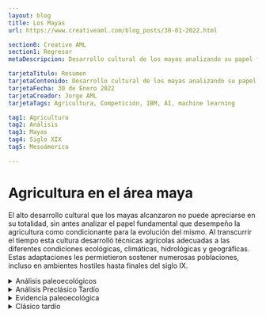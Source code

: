 ```yaml
---
layout: blog
title: Los Mayas
url: https://www.creativeaml.com/blog_posts/30-01-2022.html

section0: Creative AML
section1: Regresar
metaDescripcion: Desarrollo cultural de los mayas analizando su papel fundamental que desempeño la agricultura como condicionante para la evolución del mismo.

tarjetaTitulo: Resumen
tarjetaContenido: Desarrollo cultural de los mayas analizando su papel fundamental que desempeño la agricultura como condicionante para la evolución del mismo.
tarjetaFecha: 30 de Enero 2022
tarjetaCreador: Jorge AML
tarjetaTags: Agricultura, Competición, IBM, AI, machine learning

tag1: Agricultura
tag2: Análisis
tag3: Mayas
tag4: Siglo XIX
tag5: Mesoámerica

---
```

<h1>Agricultura en el área maya</h1>
<p>El alto desarrollo cultural que los mayas alcanzaron no puede apreciarse en su totalidad, sin antes analizar el papel fundamental que desempeño la agricultura como condicionante para la evolución del mismo. Al transcurrir el tiempo esta cultura desarrolló técnicas agrícolas adecuadas a las diferentes condiciones ecológicas, climáticas, hidrológicas y geográficas. Estas adaptaciones les permietieron sostener numerosas poblaciones, incluso en ambientes hostiles hasta finales del siglo IX.</p>
<details>
<summary>Análisis paleoecológicos</summary>
<p>Indican que durante la ocupación de las tierras bajas, en el Preclásico Temprano, hace aproximadamente 3000 años, los primeros inmigrantes cultivaban el maíz por medio de la técnica <mark><b>agrícola de quema y roza, también conocida como agricultura de milpa.</b></mark> Esta manera de cultivar el maíz , quizá originada en el Altiplano de Guatemala, consiste en talar los árboles de los terrenos boscosos para luego dejarlos secar y posteriormente quemarlos, tras lo cual se hace la siembra.</p>
<p>Las cenizas de la quema contribuyen a aumentar los nutrientes naturales del suelo. La limitante de esta práctica es que no puede realizarse durante muchos años sin agotar la productividad del mismo. De esta forma, su utilización requiere necesariamente la tala de zonas extensas de bosques, para permitir la regeneración de los nutrientes de los primeros terrenos cultivados.</p>
</details>
<details>
<summary>Análisis Preclásico Tardío</summary>
<p>Ocurre un incremento demográfico en las <b><u>tierras bajas</u></b>. Este hecho provocó que los mayas colonizaran y cultivaran zonas antes consideradas como marginales y que desarrollaran nuevas técnicas agrícolas más intensivas que la agricultura de milpa, predominante durante los períodos anteriores.</p>
<h3>Nuevas técnicas</h3>
<ol>
    <li><b><u>Campos elevados</u></b>: Consistieron en la excavación de canales en terrenos húmedos, en donde un metro o más de lodo se utilizó para levantar plataformas de tierra cultivable, por encima del nivel del agua. <mark>Este tipo de agricultura tuvo como propósitos mejorar la calidad del suelo y mantener constante el nivel del agua</mark>.</li>
    <li><b><u>Canales de drenaje</u></b>: Fueron utilizados como criaderos de peces y además tuvieron como objetivo desaguar las grandes áreas húmedas de la región, que estaban en continuamente expuestas a las inundaciones.</li>
    <li><b><u>Técnica de bajos</u></b>: Varios sitios de las tierras bajas centrales de Petén se localizaron en las orillas de los bajos, los mayas optimizaron la explotación de los terrenos húmedos a través de la utilización de declive natural de la superficie para captar la lluvia, irrigar y desaguar constantemente los campos agrícolas. <mark>Los bajos sirvieron como depósitos de agua, muy necesarios para sobrevivir en la temporada de verano</mark>.</li>
    <li><b><u>Agricultura de terrazas</u></b>: particularmente en las <u>tierras bajas y el altiplano</u>, Consistió en la construcción de muros de retención escalonados, hechos de mampostería, colocados a lo largo de curvas de nivel en elevaciones naturales. <mark>Su aplicación permitió la captación de agua llovida, creó una superficie plana y ancha para el cultivo y protegió el terreno de la erosión y el deslave</mark>. El terreno dentro de los muros de las terrazas se mejoró a través de cosechas alternativas y basura orgánica usada como fertilizante.</li>
</ol>
</details>
<details>
<summary>Evidencia paleoecológica</summary>
<p>Los datos arqueológicos y los documentos etnohistóricos confirman que la subsistencia de los mayas se basó principalmente en el <u>maíz, el frijol y la calabaza</u>.</p>
<p>La alimentación se complementó por medio del consumo de plantas sembradas en huertos y por la agricultura de cultivos seleccionados tales como <u>chile, tomate aguacate, algunas frutas y cacao</u>. Este último, además de ser un alimento, se constituyo en <mark>bebida favorita de la élite y se consumió en celebraciones rituales</mark>.</p>
<p>Los <mark>huertos</mark> consistieron en pequeñas parcelas trabajadas de manera intensiva, ubicadas en la vecindad de las residencias. En los huertos <mark>se cultivaban</mark> además de diversas plantas comestibles, <u>especias para condimentar los alimentos y yerbas para uso medicinal</u>.</p>
<p>También había pequeños huertos con <u>árboles de ramón, frutas y algunos tubérculos como yuca y camote</u>, que desempeñaron un papel muy importante en la dieta cotidiana de los mayas.</p>
</details>
<details>
<summary>Clásico tardío</summary>
<p></p>
</details>